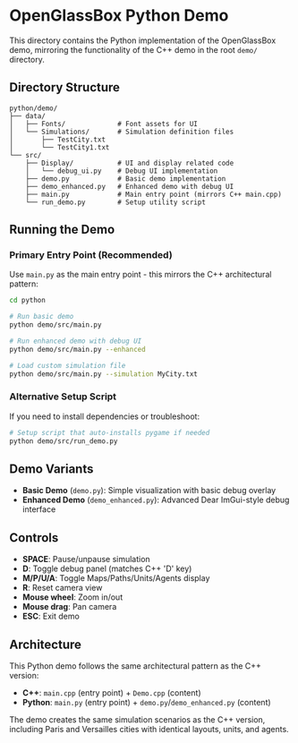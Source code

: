 # OpenGlassBox Python Demo

This directory contains the Python implementation of the OpenGlassBox demo, mirroring the functionality of the C++ demo in the root `demo/` directory.

## Directory Structure

```
python/demo/
├── data/
│   ├── Fonts/             # Font assets for UI
│   └── Simulations/       # Simulation definition files
│       ├── TestCity.txt
│       └── TestCity1.txt
└── src/
    ├── Display/           # UI and display related code
    │   └── debug_ui.py    # Debug UI implementation
    ├── demo.py            # Basic demo implementation
    ├── demo_enhanced.py   # Enhanced demo with debug UI
    ├── main.py            # Main entry point (mirrors C++ main.cpp)
    └── run_demo.py        # Setup utility script
```

## Running the Demo

### Primary Entry Point (Recommended)

Use `main.py` as the main entry point - this mirrors the C++ architectural pattern:

```bash
cd python

# Run basic demo
python demo/src/main.py

# Run enhanced demo with debug UI
python demo/src/main.py --enhanced

# Load custom simulation file
python demo/src/main.py --simulation MyCity.txt
```

### Alternative Setup Script

If you need to install dependencies or troubleshoot:

```bash
# Setup script that auto-installs pygame if needed
python demo/src/run_demo.py
```

## Demo Variants

- **Basic Demo** (`demo.py`): Simple visualization with basic debug overlay
- **Enhanced Demo** (`demo_enhanced.py`): Advanced Dear ImGui-style debug interface

## Controls

- **SPACE**: Pause/unpause simulation
- **D**: Toggle debug panel (matches C++ 'D' key)
- **M/P/U/A**: Toggle Maps/Paths/Units/Agents display
- **R**: Reset camera view
- **Mouse wheel**: Zoom in/out
- **Mouse drag**: Pan camera
- **ESC**: Exit demo

## Architecture

This Python demo follows the same architectural pattern as the C++ version:

- **C++**: `main.cpp` (entry point) + `Demo.cpp` (content)
- **Python**: `main.py` (entry point) + `demo.py`/`demo_enhanced.py` (content)

The demo creates the same simulation scenarios as the C++ version, including Paris and Versailles cities with identical layouts, units, and agents.
